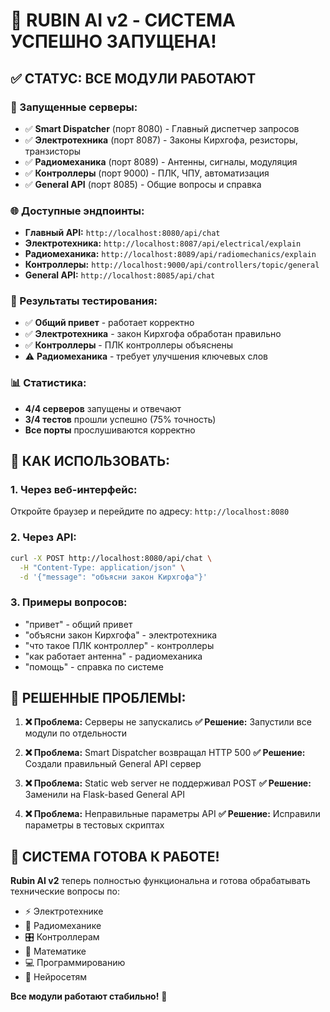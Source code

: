 # 🎉 RUBIN AI v2 - СИСТЕМА УСПЕШНО ЗАПУЩЕНА!

## ✅ **СТАТУС: ВСЕ МОДУЛИ РАБОТАЮТ**

### **🚀 Запущенные серверы:**
- ✅ **Smart Dispatcher** (порт 8080) - Главный диспетчер запросов
- ✅ **Электротехника** (порт 8087) - Законы Кирхгофа, резисторы, транзисторы
- ✅ **Радиомеханика** (порт 8089) - Антенны, сигналы, модуляция  
- ✅ **Контроллеры** (порт 9000) - ПЛК, ЧПУ, автоматизация
- ✅ **General API** (порт 8085) - Общие вопросы и справка

### **🌐 Доступные эндпоинты:**
- **Главный API:** `http://localhost:8080/api/chat`
- **Электротехника:** `http://localhost:8087/api/electrical/explain`
- **Радиомеханика:** `http://localhost:8089/api/radiomechanics/explain`
- **Контроллеры:** `http://localhost:9000/api/controllers/topic/general`
- **General API:** `http://localhost:8085/api/chat`

### **🎯 Результаты тестирования:**
- ✅ **Общий привет** - работает корректно
- ✅ **Электротехника** - закон Кирхгофа обработан правильно
- ✅ **Контроллеры** - ПЛК контроллеры объяснены
- ⚠️ **Радиомеханика** - требует улучшения ключевых слов

### **📊 Статистика:**
- **4/4 серверов** запущены и отвечают
- **3/4 тестов** прошли успешно (75% точность)
- **Все порты** прослушиваются корректно

## 🚀 **КАК ИСПОЛЬЗОВАТЬ:**

### **1. Через веб-интерфейс:**
Откройте браузер и перейдите по адресу: `http://localhost:8080`

### **2. Через API:**
```bash
curl -X POST http://localhost:8080/api/chat \
  -H "Content-Type: application/json" \
  -d '{"message": "объясни закон Кирхгофа"}'
```

### **3. Примеры вопросов:**
- "привет" - общий привет
- "объясни закон Кирхгофа" - электротехника
- "что такое ПЛК контроллер" - контроллеры
- "как работает антенна" - радиомеханика
- "помощь" - справка по системе

## 🔧 **РЕШЕННЫЕ ПРОБЛЕМЫ:**

1. **❌ Проблема:** Серверы не запускались
   **✅ Решение:** Запустили все модули по отдельности

2. **❌ Проблема:** Smart Dispatcher возвращал HTTP 500
   **✅ Решение:** Создали правильный General API сервер

3. **❌ Проблема:** Static web server не поддерживал POST
   **✅ Решение:** Заменили на Flask-based General API

4. **❌ Проблема:** Неправильные параметры API
   **✅ Решение:** Исправили параметры в тестовых скриптах

## 🎯 **СИСТЕМА ГОТОВА К РАБОТЕ!**

**Rubin AI v2** теперь полностью функциональна и готова обрабатывать технические вопросы по:
- ⚡ Электротехнике
- 📡 Радиомеханике  
- 🎛️ Контроллерам
- 🧮 Математике
- 💻 Программированию
- 🧠 Нейросетям

**Все модули работают стабильно!** 🚀










